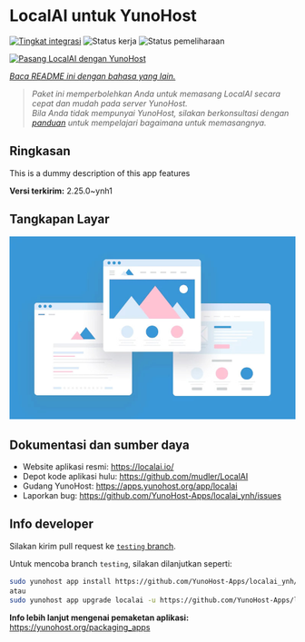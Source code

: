 <!--
N.B.: README ini dibuat secara otomatis oleh <https://github.com/YunoHost/apps/tree/master/tools/readme_generator>
Ini TIDAK boleh diedit dengan tangan.
-->

# LocalAI untuk YunoHost

[![Tingkat integrasi](https://apps.yunohost.org/badge/integration/localai)](https://ci-apps.yunohost.org/ci/apps/localai/)
![Status kerja](https://apps.yunohost.org/badge/state/localai)
![Status pemeliharaan](https://apps.yunohost.org/badge/maintained/localai)

[![Pasang LocalAI dengan YunoHost](https://install-app.yunohost.org/install-with-yunohost.svg)](https://install-app.yunohost.org/?app=localai)

*[Baca README ini dengan bahasa yang lain.](./ALL_README.md)*

> *Paket ini memperbolehkan Anda untuk memasang LocalAI secara cepat dan mudah pada server YunoHost.*  
> *Bila Anda tidak mempunyai YunoHost, silakan berkonsultasi dengan [panduan](https://yunohost.org/install) untuk mempelajari bagaimana untuk memasangnya.*

## Ringkasan

This is a dummy description of this app features


**Versi terkirim:** 2.25.0~ynh1

## Tangkapan Layar

![Tangkapan Layar pada LocalAI](./doc/screenshots/example.jpg)

## Dokumentasi dan sumber daya

- Website aplikasi resmi: <https://localai.io/>
- Depot kode aplikasi hulu: <https://github.com/mudler/LocalAI>
- Gudang YunoHost: <https://apps.yunohost.org/app/localai>
- Laporkan bug: <https://github.com/YunoHost-Apps/localai_ynh/issues>

## Info developer

Silakan kirim pull request ke [`testing` branch](https://github.com/YunoHost-Apps/localai_ynh/tree/testing).

Untuk mencoba branch `testing`, silakan dilanjutkan seperti:

```bash
sudo yunohost app install https://github.com/YunoHost-Apps/localai_ynh/tree/testing --debug
atau
sudo yunohost app upgrade localai -u https://github.com/YunoHost-Apps/localai_ynh/tree/testing --debug
```

**Info lebih lanjut mengenai pemaketan aplikasi:** <https://yunohost.org/packaging_apps>
